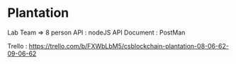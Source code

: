 # Plantation

Lab Team => 8 person
API : nodeJS
API Document : PostMan

Trello : https://trello.com/b/FXWbLbM5/csblockchain-plantation-08-06-62-09-06-62